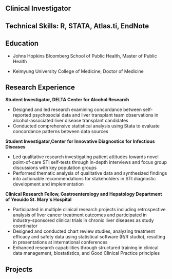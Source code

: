 ## Clinical Investigator

## Technical Skills: R, STATA, Atlas.ti, EndNote

## Education

- Johns Hopkins Bloomberg School of Public Health, Master of Public Health                                                                                 

- Keimyung University College of Medicine, Doctor of Medicine 

## Research Experience 

**Student Investigator, DELTA Center for Alcohol Research**
- Designed and led research examining concordance between self-reported psychosocial data and liver transplant team observations in alcohol-associated liver disease transplant candidates
- Conducted comprehensive statistical analysis using Stata to evaluate concordance patterns between data sources
  
**Student Investigator,Center for Innovative Diagnostics for Infectious Diseases**
- Led qualitative research investigating patient attitudes towards novel point-of-care STI self-tests through in-depth interviews and focus group discussions with key population groups
- Performed thematic analysis of qualitative data and synthesized findings into actionable recommendations for stakeholders in STI diagnostic development and implementation

**Clinical Research Fellow, Gastroenterology and Hepatology Department of Yeouido St. Mary's Hospital**
- Participated in multiple clinical research projects including retrospective analysis of liver cancer treatment outcomes and participated in industry-sponsored clinical trials in chronic liver diseases as study coordinator
- Designed and conducted chart review studies, analyzing treatment efficacy and safety data using statistical software (R/R studio), resulting in presentations at international conferences
- Enhanced research capabilities through structured training in clinical data management, biostatistics, and Good Clinical Practice principles

## Projects
